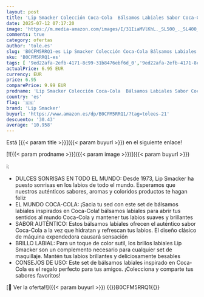 ```yaml
---
layout: post
title: 'Lip Smacker Colección Coca-Cola  Bálsamos Labiales Sabor Coca-Cola  Coca-Cola Cereza  Coca-Cola Vainilla y Sprite  Surtido de Bálsamos Labiales Coca-Cola  Set de Regalo en una Máquina Expendedora'
date: 2025-07-12 07:17:20
image: 'https://m.media-amazon.com/images/I/31IiaMVlKhL._SL500_._SL400_.jpg'
comments: true
category: ofertas
author: 'tole.es'
slug: 'B0CFM5RRQ1-es Lip Smacker Colección Coca-Cola Bálsamos Labiales Sabor...'
sku: 'B0CFM5RRQ1-es'
tags: [ '9ed22afa-2efb-4171-8c99-31b8476ebf6d_0','9ed22afa-2efb-4171-8c99-31b8476ebf6d_2201','Arborist Merchandising Root','Belleza','Bálsamos labiales','Productos para el cuidado de la piel','Productos para el cuidado de los labios','Self Service','Sets de Regalo de Belleza','Special Features Stores','de','lip smacker','regalo','set','🇪🇸', ]
actualPrice: 6.95 EUR
currency: EUR
price: 6.95
comparePrice: 9.99 EUR
prodname: 'Lip Smacker Colección Coca-Cola  Bálsamos Labiales Sabor Coca-Cola  Coca-Cola Cereza  Coca-Cola Vainilla y Sprite  Surtido de Bálsamos Labiales Coca-Cola  Set de Regalo en una Máquina Expendedora'
country: 'es'
flag: '🇪🇸'
brand: 'Lip Smacker'
buyurl: 'https://www.amazon.es/dp/B0CFM5RRQ1/?tag=tolees-21'
descuento: '30.43'
average: '10.958'
---
```


Está [{{< param title >}}]({{< param buyurl >}}) en el siguiente enlace!

[![{{< param prodname >}}]({{< param image >}})]({{< param buyurl >}})

ℹ️:

- DULCES SONRISAS EN TODO EL MUNDO: Desde 1973, Lip Smacker ha puesto sonrisas en los labios de todo el mundo. Esperamos que nuestros auténticos sabores, aromas y coloridos productos te hagan feliz
- EL MUNDO COCA-COLA: ¡Sacia tu sed con este set de bálsamos labiales inspirados en Coca-Cola! bálsamos labiales para abrir tus sentidos al mundo Coca-Cola y mantener tus labios suaves y brillantes
- SABOR AUTÉNTICO: Estos bálsamos labiales ofrecen el auténtico sabor Coca-Cola a la vez que hidratan y refrescan tus labios. El diseño clásico de máquina expendedora causará sensación
- BRILLO LABIAL: Para un toque de color sutil, los brillos labiales Lip Smacker son un complemento necesario para cualquier set de maquillaje. Mantén tus labios brillantes y deliciosamente besables
- CONSEJOS DE USO: Este set de bálsamos labiales inspirado en Coca-Cola es el regalo perfecto para tus amigos. ¡Colecciona y comparte tus sabores favoritos!

[🛒 Ver la oferta!!]({{< param buyurl >}})
{{<world>}}B0CFM5RRQ1{{</world>}}
